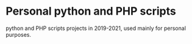 # Personal python and PHP scripts
 python and PHP scripts projects in 2019-2021, used mainly for personal purposes.

